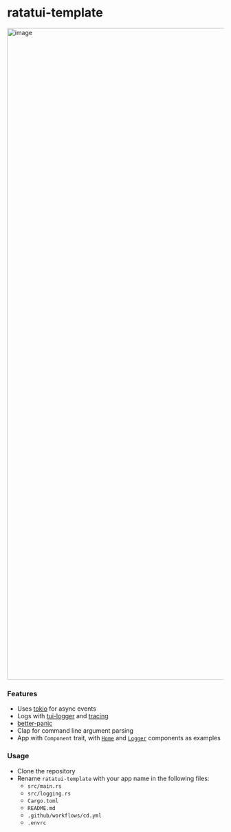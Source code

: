 # ratatui-template

<img width="1512" alt="image" src="https://github.com/kdheepak/ratatui-template/assets/1813121/61d9f3a4-14d7-4bb8-85be-771fd5da4c0f">

### Features

- Uses [tokio](https://tokio.rs/) for async events
- Logs with [tui-logger](https://github.com/gin66/tui-logger) and [tracing](https://github.com/tokio-rs/tracing)
- [better-panic](https://github.com/mitsuhiko/better-panic)
- Clap for command line argument parsing
- App with `Component` trait, with [`Home`](./src/components/home.rs) and [`Logger`](./src/components/logger.rs) components as examples

### Usage

- Clone the repository
- Rename `ratatui-template` with your app name in the following files:
  - `src/main.rs`
  - `src/logging.rs`
  - `Cargo.toml`
  - `README.md`
  - `.github/workflows/cd.yml`
  - `.envrc`
